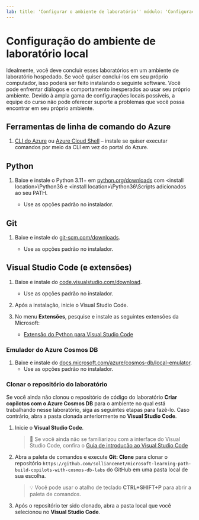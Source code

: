 ```yaml
---
lab: title: 'Configurar o ambiente de laboratório'' módulo: 'Configuração'
---
```


# Configuração do ambiente de laboratório local

Idealmente, você deve concluir esses laboratórios em um ambiente de laboratório hospedado. Se você quiser concluí-los em seu próprio computador, isso poderá ser feito instalando o seguinte software. Você pode enfrentar diálogos e comportamento inesperados ao usar seu próprio ambiente. Devido à ampla gama de configurações locais possíveis, a equipe do curso não pode oferecer suporte a problemas que você possa encontrar em seu próprio ambiente.

## Ferramentas de linha de comando do Azure

1. [CLI do Azure](https://docs.microsoft.com/cli/azure/?view=azure-cli-latest) ou [Azure Cloud Shell](https://shell.azure.com) – instale se quiser executar comandos por meio da CLI em vez do portal do Azure.

## Python

1. Baixe e instale o Python 3.11+ em [python.org/downloads] com \<install location\>\Python36 e \<install location>\Python36\Scripts adicionados ao seu PATH.

    - Use as opções padrão no instalador.

## Git

1. Baixe e instale do [git-scm.com/downloads].

    - Use as opções padrão no instalador.

## Visual Studio Code (e extensões)

1. Baixe e instale do [code.visualstudio.com/download].

    - Use as opções padrão no instalador.

1. Após a instalação, inicie o Visual Studio Code.

1. No menu **Extensões**, pesquise e instale as seguintes extensões da Microsoft:

    - [Extensão do Python para Visual Studio Code][marketplace.visualstudio.com/mms-python.python]

### Emulador do Azure Cosmos DB

1. Baixe e instale do [docs.microsoft.com/azure/cosmos-db/local-emulator].
    - Use as opções padrão no instalador.

### Clonar o repositório do laboratório

Se você ainda não clonou o repositório de código do laboratório **Criar copilotos com o Azure Cosmos DB** para o ambiente no qual está trabalhando nesse laboratório, siga as seguintes etapas para fazê-lo. Caso contrário, abra a pasta clonada anteriormente no **Visual Studio Code**.

1. Inicie o **Visual Studio Code**.

    > &#128221; Se você ainda não se familiarizou com a interface do Visual Studio Code, confira o [Guia de introdução ao Visual Studio Code][code.visualstudio.com/docs/getstarted]

1. Abra a paleta de comandos e execute **Git: Clone** para clonar o repositório ``https://github.com/solliancenet/microsoft-learning-path-build-copilots-with-cosmos-db-labs`` do GitHub em uma pasta local de sua escolha.

    > &#128161; Você pode usar o atalho de teclado **CTRL+SHIFT+P** para abrir a paleta de comandos.

1. Após o repositório ter sido clonado, abra a pasta local que você selecionou no **Visual Studio Code**.

[code.visualstudio.com/docs/getstarted]: https://code.visualstudio.com/docs/getstarted/tips-and-tricks
[docs.microsoft.com/azure/cosmos-db/local-emulator]: https://docs.microsoft.com/azure/cosmos-db/local-emulator#download-the-emulator
[code.visualstudio.com/download]: https://code.visualstudio.com/download
[git-scm.com/downloads]: https://git-scm.com/downloads
[python.org/downloads]: https://www.python.org/downloads/
[marketplace.visualstudio.com/mms-python.python]: https://marketplace.visualstudio.com/items?itemName=ms-python.python#overview
